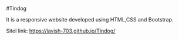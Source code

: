 #Tindog

It is a responsive website developed using HTML,CSS and Bootstrap.

Sitel link: https://lavish-703.github.io/Tindog/
